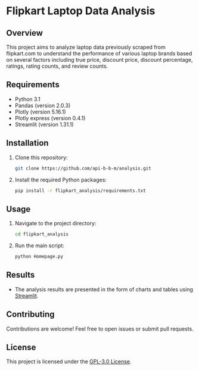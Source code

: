 # Flipkart Laptop Data Analysis

## Overview

This project aims to analyze laptop data previously scraped from flipkart.com to understand the performance of various laptop brands based on several factors including true price, discount price, discount percentage, ratings, rating counts, and review counts.


## Requirements

- Python 3.1
- Pandas (version 2.0.3)
- Plotly (version 5.16.1)
- Plotly express (version 0.4.1)
- Streamlit (version 1.31.1)

## Installation

1. Clone this repository:

    ```bash
    git clone https://github.com/api-b-b-m/analysis.git
    ```

2. Install the required Python packages:

    ```bash
    pip install -r flipkart_analysis/requirements.txt
    ```

## Usage

1. Navigate to the project directory:

    ```bash
    cd flipkart_analysis
    ```

2. Run the main script:

    ```bash
    python Homepage.py
    ```

## Results

- The analysis results are presented in the form of charts and tables using [Streamlit](https://flipkart-analysis-api-b-b-m.streamlit.app/).

## Contributing

Contributions are welcome! Feel free to open issues or submit pull requests.

## License

This project is licensed under the [GPL-3.0 License](https://www.gnu.org/licenses/gpl-3.0.en.html).
